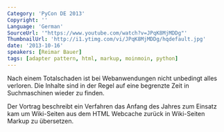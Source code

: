 ```yaml
---
Category: 'PyCon DE 2013'
Copyright: ''
Language: 'German'
SourceUrl: '"https://www.youtube.com/watch?v=JPqK8MjMDDg"'
ThumbnailUrl: 'http://i1.ytimg.com/vi/JPqK8MjMDDg/hqdefault.jpg'
date: '2013-10-16'
speakers: [Reimar Bauer]
tags: [adapter pattern, html, markup, moinmoin, python]
---
```

Nach einem Totalschaden ist bei Webanwendungen nicht unbedingt alles verloren. Die Inhalte sind in der Regel auf eine begrenzte Zeit in Suchmaschinen wieder zu finden.

Der Vortrag beschreibt ein Verfahren das Anfang des Jahres zum Einsatz kam um Wiki-Seiten aus dem HTML Webcache zurück in Wiki-Seiten Markup zu übersetzen.